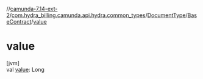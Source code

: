 //[camunda-7.14-ext-2](../../../../index.md)/[com.hydra_billing.camunda.api.hydra.common_types](../../index.md)/[DocumentType](../index.md)/[BaseContract](index.md)/[value](value.md)

# value

[jvm]\
val [value](value.md): Long
